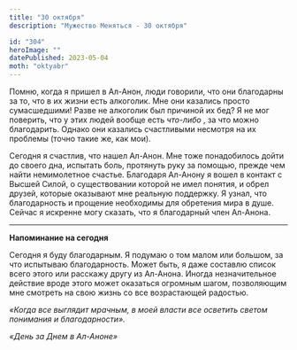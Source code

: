 ```yaml
---
title: "30 октября"
description: "Мужество Меняться - 30 октября"

id: "304"
heroImage: ""
datePublished: 2023-05-04
moth: "oktyabr"
---
```


Помню, когда я пришел в Ал-Анон, люди говорили, что они благодарны за то, что
в их жизни есть алкоголик. Мне они казались просто сумасшедшими! Разве не
алкоголик был причиной их бед? Я не мог поверить, что у этих людей вообще есть
_что-либо_ , за что можно благодарить. Однако они казались счастливыми
несмотря на их проблемы (точно такие же, как мои).

Сегодня я счастлив, что нашел Ал-Анон. Мне тоже понадобилось дойти до своего
дна, испытать боль, протянуть руку за помощью, прежде чем найти немимолетное
счастье. Благодаря Ал-Анону я вошел в контакт с Высшей Силой, о существовании
которой не имел понятия, и обрел друзей, которые оказывают мне реальную
поддержку. Я узнал, что благодарность и прощение необходимы для обретения мира
в душе. Сейчас я искренне могу сказать, что я благодарный член Ал-Анона.

---

**Напоминание на сегодня**

Сегодня я буду благодарным. Я подумаю о том малом или большом, за что
испытываю благодарность. Может быть, я даже составлю список всего этого или
расскажу другу из Ал-Анона. Иногда незначительное действие вроде этого может
оказаться огромным шагом, позволяющим мне смотреть на свою жизнь со все
возрастающей радостью.

_«Когда все выглядит мрачным, в моей власти все осветить светом понимания и
благодарности»._

_«День за Днем в Ал-Аноне»_
